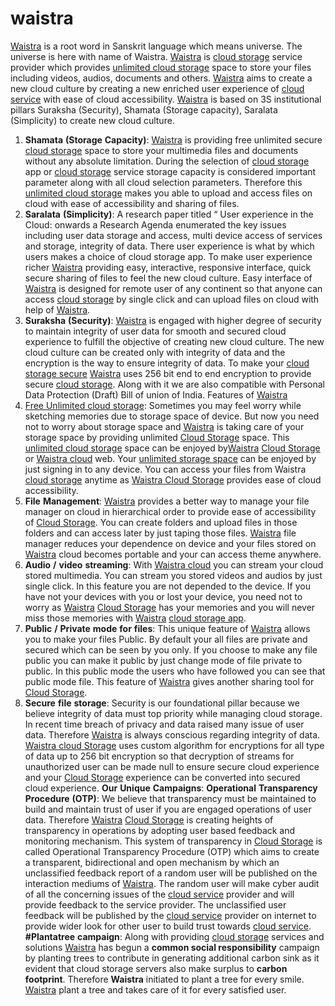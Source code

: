 # waistra
[Waistra](http://waistra.com) is a root word in Sanskrit language which means universe. The universe is here with name of Waistra. [Waistra](http://waistra.com) is [cloud storage](https://www.waistra.com) service provider which provides [unlimited cloud storage](https://play.google.com/store/apps/details?id=com.waistra) space to store your files including videos, audios, documents and others. [Waistra](https://play.google.com/store/apps/details?id=com.waistra) aims to create a new cloud culture by creating a new enriched user experience of [cloud service](http://waistra.com) with ease of cloud accessibility. [Waistra](https://play.google.com/store/apps/details?id=com.waistra&hl=en_IN) is based on 3S institutional pillars Suraksha (Security), Shamata (Storage capacity), Saralata (Simplicity) to create new cloud culture. 
1.	**Shamata** **(Storage** **Capacity)**: [Waistra](http://waistra.com) is providing free unlimited secure [cloud storage](http://waistra.com) space to store your multimedia files and documents without any absolute limitation. During the selection of [cloud storage](https://waistra.com) app or [cloud storage](https://waistra.com) service storage capacity is considered important parameter along with all cloud selection parameters. Therefore this [unlimited cloud storage](http://waistra.com) makes you able to upload and access files on cloud with ease of accessibility and sharing of files.
2.	**Saralata** **(Simplicity)**: A research paper titled “ User experience in the Cloud: onwards a Research Agenda enumerated the key issues including user data storage and access, multi device access of services and storage, integrity of data. There user experience is what by which users makes a choice of cloud storage app. To make user experience richer [Waistra](https://play.google.com/store/apps/details?id=com.waistra&hl=en_IN) providing easy, interactive, responsive interface, quick secure sharing of files to feel the new cloud culture. Easy interface of [Waistra](http://waistra.com) is designed for remote user of any continent so that anyone can access [cloud storage](https://waistra.com/blog/2019/10/18/waistra-w-stands-for-wideness-in-space/) by single click and can upload files on cloud with help of [Waistra](http://waistra.com). 
3.	 **Suraksha** **(Security)**: [Waistra](http://waistra.com) is engaged with higher degree of security to maintain integrity of user data for smooth and secured cloud experience to fulfill the objective of creating new cloud culture. The new cloud culture can be created only with integrity of data and the encryption is the way to ensure integrity of data. To make your [cloud storage secure](https://waistra.com) [Waistra](http://waistra.com) uses 256 bit end to end encryption to provide secure [cloud storage](https://waistra.com/blog/2019/10/18/waistra-w-stands-for-wideness-in-space/). Along with it we are also compatible with Personal Data Protection (Draft) Bill of union of India.
Features of [Waistra](http://waistra.com)
1.	[Free Unlimited cloud storage](https://waistra.com): Sometimes you may feel worry while sketching memories due to storage space of device. But now you need not to worry about storage space and [Waistra](https://play.google.com/store/apps/details?id=com.waistra&hl=en_IN) is taking care of your storage space by providing unlimited [Cloud Storage](https://play.google.com/store/apps/details?id=com.waistra&hl=en_IN) space. This [unlimited cloud storage](http://waistra.com) space can be enjoyed by[Waistra](http://waistra.com) [Cloud Storage](https://play.google.com/store/apps/details?id=com.waistra&hl=en_IN) or [Waistra cloud](https://play.google.com/store/apps/details?id=com.waistra&hl=en_IN) web. Your [unlimited storage space](http://waistra.com) can be enjoyed by just signing in to any device. You can access your files from Waistra [cloud storage](https://play.google.com/store/apps/details?id=com.waistra) anytime as [Waistra Cloud Storage](http://waistra.com) provides ease of cloud accessibility.  
2.	**File** **Management**: [Waistra](http://waistra.com) provides a better way to manage your file manager on cloud in hierarchical order to provide ease of accessibility of [Cloud Storage](https://play.google.com/store/apps/details?id=com.waistra&hl=en_IN). You can create folders and upload files in those folders and can access later by just taping those files. [Waistra](http://waistra.com) file manager reduces your dependence on device and your files stored on [Waistra](https://play.google.com/store/apps/details?id=com.waistra&hl=en_IN) cloud becomes portable and your can access theme anywhere. 
3.	**Audio** **/** **video** **streaming**: With [Waistra cloud](https://play.google.com/store/apps/details?id=com.waistra&hl=en_IN) you can stream your cloud stored multimedia. You can stream you stored videos and audios by just single click. In this feature you are not depended to the device. If you have not your devices with you or lost your device, you need not to worry as [Waistra](https://play.google.com/store/apps/details?id=com.waistra&hl=en_IN) [Cloud Storage](https://play.google.com/store/apps/details?id=com.waistra&hl=en_IN) has your memories and you will never miss those memories with [Waistra](http://waistra.com) [cloud storage app](https://play.google.com/store/apps/details?id=com.waistra&hl=en_IN).
4.	**Public** **/** **Private** **mode** **for** **files**: This unique feature of [Waistra](https://play.google.com/store/apps/details?id=com.waistra&hl=en_IN) allows you to make your files Public. By default your all files are private and secured which can be seen by you only. If you choose to make any file public you can make it public by just change mode of file private to public. In this public mode the users who have followed you can see that public mode file. This feature of [Waistra](http://waistra.com) gives another sharing tool for [Cloud Storage](https://play.google.com/store/apps/details?id=com.waistra&hl=en_IN). 
5.	**Secure** **file** **storage**: Security is our foundational pillar because we believe integrity of data must top priority while managing cloud storage. In recent time breach of privacy and data raised many issue of user data. Therefore [Waistra](https://play.google.com/store/apps/details?id=com.waistra&hl=en_IN) is always conscious regarding integrity of data. [Waistra cloud Storage](https://play.google.com/store/apps/details?id=com.waistra&hl=en_IN) uses custom algorithm for encryptions for all type of data up to 256 bit encryption so that decryption of streams for unauthorized user can be made null to ensure secure cloud experience and your [Cloud Storage](https://play.google.com/store/apps/details?id=com.waistra&hl=en_IN) experience can be converted into secured cloud experience. 
**Our** **Unique** **Campaigns**: 
**Operational** **Transparency** **Procedure** **(OTP)**: We believe that transparency must be maintained to build and maintain trust of user if you are engaged operations of user data. Therefore [Waistra](https://play.google.com/store/apps/details?id=com.waistra&hl=en_IN) [Cloud Storage](https://play.google.com/store/apps/details?id=com.waistra&hl=en_IN) is creating heights of transparency in operations by adopting user based feedback and monitoring mechanism. This system of transparency in [Cloud Storage](https://play.google.com/store/apps/details?id=com.waistra&hl=en_IN) is called Operational Transparency Procedure (OTP) which aims to create a transparent, bidirectional and open mechanism by which an unclassified feedback report of a random user will be published on the interaction mediums of [Waistra](https://play.google.com/store/apps/details?id=com.waistra&hl=en_IN). The random user will make cyber audit of all the concerning issues of the [cloud service](http://waistra.com) provider and will provide feedback to the service provider. The unclassified user feedback will be published by the [cloud service](http://waistra.com) provider on internet to provide wider look for other user to build trust towards [cloud service](https://play.google.com/store/apps/details?id=com.waistra&hl=en_IN).
**#Plantatree** **campaign**:  Along with providing [cloud storage](https://play.google.com/store/apps/details?id=com.waistra&hl=en_IN) services and solutions [Waistra](https://play.google.com/store/apps/details?id=com.waistra&hl=en_IN) has begun a **common social responsibility** campaign by planting trees to contribute in generating additional carbon sink as it evident that cloud storage servers also make surplus to **carbon** **footprint**. Therefore **Waistra** initiated to plant a tree for every smile. [Waistra](https://play.google.com/store/apps/details?id=com.waistra&hl=en_IN) plant a tree and takes care of it for every satisfied user. 
